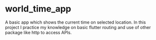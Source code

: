 # world_time_app
A basic app which shows the current time on selected location. In this project I practice my knowledge on basic flutter routing and use of other package like http to access APIs.
